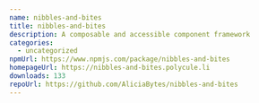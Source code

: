 ```yaml
---
name: nibbles-and-bites
title: nibbles-and-bites
description: A composable and accessible component framework
categories:
  - uncategorized
npmUrl: https://www.npmjs.com/package/nibbles-and-bites
homepageUrl: https://nibbles-and-bites.polycule.li
downloads: 133
repoUrl: https://github.com/AliciaBytes/nibbles-and-bites
---
```

